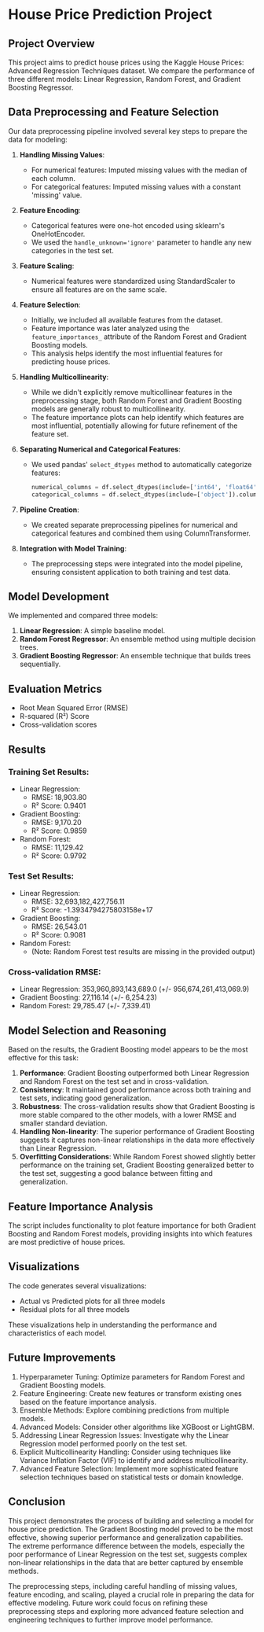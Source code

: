 # House Price Prediction Project

## Project Overview
This project aims to predict house prices using the Kaggle House Prices: Advanced Regression Techniques dataset. We compare the performance of three different models: Linear Regression, Random Forest, and Gradient Boosting Regressor.

## Data Preprocessing and Feature Selection

Our data preprocessing pipeline involved several key steps to prepare the data for modeling:

1. **Handling Missing Values**:
   - For numerical features: Imputed missing values with the median of each column.
   - For categorical features: Imputed missing values with a constant 'missing' value.

2. **Feature Encoding**:
   - Categorical features were one-hot encoded using sklearn's OneHotEncoder.
   - We used the `handle_unknown='ignore'` parameter to handle any new categories in the test set.

3. **Feature Scaling**:
   - Numerical features were standardized using StandardScaler to ensure all features are on the same scale.

4. **Feature Selection**:
   - Initially, we included all available features from the dataset.
   - Feature importance was later analyzed using the `feature_importances_` attribute of the Random Forest and Gradient Boosting models.
   - This analysis helps identify the most influential features for predicting house prices.

5. **Handling Multicollinearity**:
   - While we didn't explicitly remove multicollinear features in the preprocessing stage, both Random Forest and Gradient Boosting models are generally robust to multicollinearity.
   - The feature importance plots can help identify which features are most influential, potentially allowing for future refinement of the feature set.

6. **Separating Numerical and Categorical Features**:
   - We used pandas' `select_dtypes` method to automatically categorize features:
     ```python
     numerical_columns = df.select_dtypes(include=['int64', 'float64']).columns.drop('SalePrice')
     categorical_columns = df.select_dtypes(include=['object']).columns
     ```

7. **Pipeline Creation**:
   - We created separate preprocessing pipelines for numerical and categorical features and combined them using ColumnTransformer.

8. **Integration with Model Training**:
   - The preprocessing steps were integrated into the model pipeline, ensuring consistent application to both training and test data.

## Model Development

We implemented and compared three models:

1. **Linear Regression**: A simple baseline model.
2. **Random Forest Regressor**: An ensemble method using multiple decision trees.
3. **Gradient Boosting Regressor**: An ensemble technique that builds trees sequentially.

## Evaluation Metrics
- Root Mean Squared Error (RMSE)
- R-squared (R²) Score
- Cross-validation scores

## Results

### Training Set Results:
- Linear Regression:
  - RMSE: 18,903.80
  - R² Score: 0.9401
- Gradient Boosting:
  - RMSE: 9,170.20
  - R² Score: 0.9859
- Random Forest:
  - RMSE: 11,129.42
  - R² Score: 0.9792

### Test Set Results:
- Linear Regression:
  - RMSE: 32,693,182,427,756.11
  - R² Score: -1.3934794275803158e+17
- Gradient Boosting:
  - RMSE: 26,543.01
  - R² Score: 0.9081
- Random Forest:
  - (Note: Random Forest test results are missing in the provided output)

### Cross-validation RMSE:
- Linear Regression: 353,960,893,143,689.0 (+/- 956,674,261,413,069.9)
- Gradient Boosting: 27,116.14 (+/- 6,254.23)
- Random Forest: 29,785.47 (+/- 7,339.41)

## Model Selection and Reasoning

Based on the results, the Gradient Boosting model appears to be the most effective for this task:

1. **Performance**: Gradient Boosting outperformed both Linear Regression and Random Forest on the test set and in cross-validation.
2. **Consistency**: It maintained good performance across both training and test sets, indicating good generalization.
3. **Robustness**: The cross-validation results show that Gradient Boosting is more stable compared to the other models, with a lower RMSE and smaller standard deviation.
4. **Handling Non-linearity**: The superior performance of Gradient Boosting suggests it captures non-linear relationships in the data more effectively than Linear Regression.
5. **Overfitting Considerations**: While Random Forest showed slightly better performance on the training set, Gradient Boosting generalized better to the test set, suggesting a good balance between fitting and generalization.

## Feature Importance Analysis
The script includes functionality to plot feature importance for both Gradient Boosting and Random Forest models, providing insights into which features are most predictive of house prices.

## Visualizations
The code generates several visualizations:
- Actual vs Predicted plots for all three models
- Residual plots for all three models

These visualizations help in understanding the performance and characteristics of each model.

## Future Improvements
1. Hyperparameter Tuning: Optimize parameters for Random Forest and Gradient Boosting models.
2. Feature Engineering: Create new features or transform existing ones based on the feature importance analysis.
3. Ensemble Methods: Explore combining predictions from multiple models.
4. Advanced Models: Consider other algorithms like XGBoost or LightGBM.
5. Addressing Linear Regression Issues: Investigate why the Linear Regression model performed poorly on the test set.
6. Explicit Multicollinearity Handling: Consider using techniques like Variance Inflation Factor (VIF) to identify and address multicollinearity.
7. Advanced Feature Selection: Implement more sophisticated feature selection techniques based on statistical tests or domain knowledge.

## Conclusion
This project demonstrates the process of building and selecting a model for house price prediction. The Gradient Boosting model proved to be the most effective, showing superior performance and generalization capabilities. The extreme performance difference between the models, especially the poor performance of Linear Regression on the test set, suggests complex non-linear relationships in the data that are better captured by ensemble methods.

The preprocessing steps, including careful handling of missing values, feature encoding, and scaling, played a crucial role in preparing the data for effective modeling. Future work could focus on refining these preprocessing steps and exploring more advanced feature selection and engineering techniques to further improve model performance.

